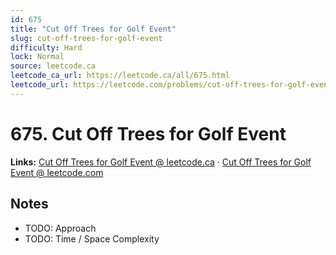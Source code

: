 ```yaml
--- 
id: 675
title: "Cut Off Trees for Golf Event"
slug: cut-off-trees-for-golf-event
difficulty: Hard
lock: Normal
source: leetcode.ca
leetcode_ca_url: https://leetcode.ca/all/675.html
leetcode_url: https://leetcode.com/problems/cut-off-trees-for-golf-event/
---
```


# 675. Cut Off Trees for Golf Event

**Links:** [Cut Off Trees for Golf Event @ leetcode.ca](https://leetcode.ca/all/675.html) · [Cut Off Trees for Golf Event @ leetcode.com](https://leetcode.com/problems/cut-off-trees-for-golf-event/)

## Notes
- TODO: Approach
- TODO: Time / Space Complexity
